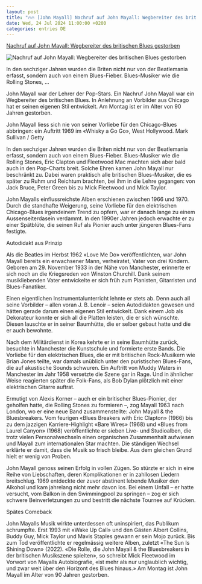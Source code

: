 ```yaml
---
layout: post
title: "🔥🔥 [John Mayall] Nachruf auf John Mayall: Wegbereiter des britischen Blues gestorben"
date: Wed, 24 Jul 2024 11:00:00 +0200
categories: entries DE
---
```

[Nachruf auf John Mayall: Wegbereiter des britischen Blues gestorben](https://www.nzz.ch/feuilleton/john-mayall-war-der-lehrer-der-pop-stars-ein-nachruf-ld.1743718)

![Nachruf auf John Mayall: Wegbereiter des britischen Blues gestorben](https://img.nzz.ch/2024/07/24/28e29c54-634e-4920-acc9-95cb89432810.jpeg?width=1200&height=674&fit=bounds&quality=75&auto=webp&crop=3000,1687,x0,y220&wmark=nzz)

In den sechziger Jahren wurden die Briten nicht nur von der Beatlemania erfasst, sondern auch von einem Blues-Fieber. Blues-Musiker wie die Rolling Stones, ...

John Mayall war der Lehrer der Pop-Stars. Ein Nachruf John Mayall war ein Wegbereiter des britischen Blues. In Anlehnung an Vorbilder aus Chicago hat er seinen eigenen Stil entwickelt. Am Montag ist er im Alter von 90 Jahren gestorben.

John Mayall liess sich nie von seiner Vorliebe für den Chicago-Blues abbringen: ein Auftritt 1969 im «Whisky a Go Go», West Hollywood. Mark Sullivan / Getty

In den sechziger Jahren wurden die Briten nicht nur von der Beatlemania erfasst, sondern auch von einem Blues-Fieber. Blues-Musiker wie die Rolling Stones, Eric Clapton und Fleetwood Mac machten sich aber bald auch in den Pop-Charts breit. Solche Ehren kamen John Mayall nur beschränkt zu. Dabei waren praktisch alle britischen Blues-Musiker, die es später zu Ruhm und Reichtum brachten, bei ihm in die Lehre gegangen: von Jack Bruce, Peter Green bis zu Mick Fleetwood und Mick Taylor.

John Mayalls einflussreichste Alben erschienen zwischen 1966 und 1970. Durch die standhafte Weigerung, seine Vorliebe für den elektrischen Chicago-Blues irgendeinem Trend zu opfern, war er danach lange zu einem Aussenseiterdasein verdammt. In den 1990er Jahren jedoch erwachte er zu einer Spätblüte, die seinen Ruf als Pionier auch unter jüngeren Blues-Fans festigte.

Autodidakt aus Prinzip

Als die Beatles im Herbst 1962 «Love Me Do» veröffentlichten, war John Mayall bereits ein erwachsener Mann, verheiratet, Vater von drei Kindern. Geboren am 29. November 1933 in der Nähe von Manchester, erinnerte er sich noch an die Kriegsreden von Winston Churchill. Dank seinem musikliebenden Vater entwickelte er sich früh zum Pianisten, Gitarristen und Blues-Fanatiker.

Einen eigentlichen Instrumentalunterricht lehnte er stets ab. Denn auch all seine Vorbilder – allen voran J. B. Lenoir – seien Autodidakten gewesen und hätten gerade darum einen eigenen Stil entwickelt. Dank einem Job als Dekorateur konnte er sich all die Platten leisten, die er sich wünschte. Diesen lauschte er in seiner Baumhütte, die er selber gebaut hatte und die er auch bewohnte.

Nach dem Militärdienst in Korea kehrte er in seine Baumhütte zurück, besuchte in Manchester die Kunstschule und formierte erste Bands. Die Vorliebe für den elektrischen Blues, die er mit britischen Rock-Musikern wie Brian Jones teilte, war damals unüblich unter den puristischen Blues-Fans, die auf akustische Sounds schwuren. Ein Auftritt von Muddy Waters in Manchester im Jahr 1958 versetzte die Szene gar in Rage. Und in ähnlicher Weise reagierten später die Folk-Fans, als Bob Dylan plötzlich mit einer elektrischen Gitarre auftrat.

Ermutigt von Alexis Korner – auch er ein britischer Blues-Pionier, der geholfen hatte, die Rolling Stones zu formieren –, zog Mayall 1963 nach London, wo er eine neue Band zusammenstellte: John Mayall & the Bluesbreakers. Vom feurigen «Blues Breakers with Eric Clapton» (1966) bis zu dem jazzigen Karriere-Highlight «Bare Wires» (1968) und «Blues from Laurel Canyon» (1968) veröffentlichte er sieben Live- und Studioalben, die trotz vielen Personalwechseln einen organischen Zusammenhalt aufwiesen und Mayall zum internationalen Star machten. Die ständigen Wechsel erklärte er damit, dass die Musik so frisch bleibe. Aus dem gleichen Grund hielt er wenig von Proben.

John Mayall genoss seinen Erfolg in vollen Zügen. So stürzte er sich in eine Reihe von Liebschaften, deren Komplikationen er in zahllosen Liedern breitschlug. 1969 entdeckte der zuvor abstinent lebende Musiker den Alkohol und kam jahrelang nicht mehr davon los. Bei einem Unfall – er hatte versucht, vom Balkon in den Swimmingpool zu springen – zog er sich schwere Beinverletzungen zu und bestritt die nächste Tournee auf Krücken.

Spätes Comeback

John Mayalls Musik wirkte unterdessen oft uninspiriert, das Publikum schrumpfte. Erst 1993 mit «Wake Up Call» und den Gästen Albert Collins, Buddy Guy, Mick Taylor und Mavis Staples gewann er sein Mojo zurück. Bis zum Tod veröffentlichte er regelmässig weitere Alben, zuletzt «The Sun Is Shining Down» (2022). «Die Rolle, die John Mayall & the Bluesbreakers in der britischen Musikszene spielten», so schreibt Mick Fleetwood im Vorwort von Mayalls Autobiografie, «ist mehr als nur unglaublich wichtig, und zwar weit über den Horizont des Blues hinaus.» Am Montag ist John Mayall im Alter von 90 Jahren gestorben.

